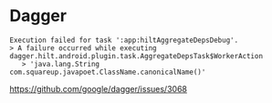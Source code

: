 # Dagger

```
Execution failed for task ':app:hiltAggregateDepsDebug'.
> A failure occurred while executing dagger.hilt.android.plugin.task.AggregateDepsTask$WorkerAction
   > 'java.lang.String com.squareup.javapoet.ClassName.canonicalName()'
```

https://github.com/google/dagger/issues/3068

